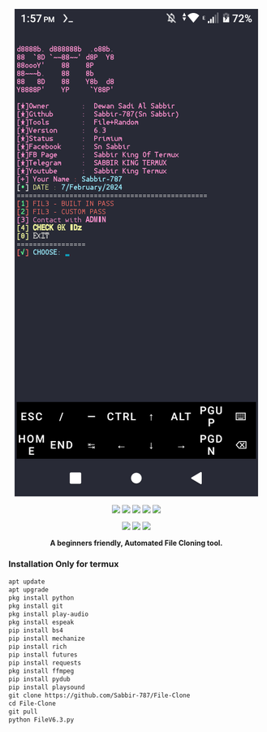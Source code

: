 <!-- FILE-CLONING -->
<p align="center">
  <img src="https://github.com/Sabbir-787/File-Clone/blob/main/Screenshot_20240207-135725.png">
</p>

<p align="center">
  <img src="https://img.shields.io/badge/Version-6.3-red?style=for-the-badge">
  <img src="https://img.shields.io/github/license/Sabbir-787/File-Clone?style=for-the-badge">
  <img src="https://img.shields.io/github/stars/Sabbir-787/File-Clone?style=for-the-badge">
  <img src="https://img.shields.io/github/issues/Sabbir-787/File-Clone?color=red&style=for-the-badge">
  <img src="https://img.shields.io/github/forks/Sabbir-787/File-Clone?color=teal&style=for-the-badge">
</p>

<p align="center">
  <img src="https://img.shields.io/badge/Author-SN--SABBIR-blue?style=flat-square">
  <img src="https://img.shields.io/badge/Written%20In-PYTHON-darkcyan?style=flat-square">
  <img src="https://hits.seeyoufarm.com/api/count/incr/badge.svg?url=https%3A%2F%2Fgithub.com%2FSabbir-787%2FFile-Clone&title=Visitors&edge_flat=false"/></a>
</p>

<p align="center"><b>A beginners friendly, Automated File Cloning tool.</b></p>



### Installation Only for termux

  ```
  apt update
  apt upgrade
  pkg install python
  pkg install git
  pkg install play-audio
  pkg install espeak
  pip install bs4
  pip install mechanize
  pip install rich
  pip install futures
  pip install requests
  pkg install ffmpeg
  pip install pydub
  pip install playsound
  git clone https://github.com/Sabbir-787/File-Clone
  cd File-Clone
  git pull
  python FileV6.3.py
  ```

<table>

<!-- // -->

<!-- // -->
